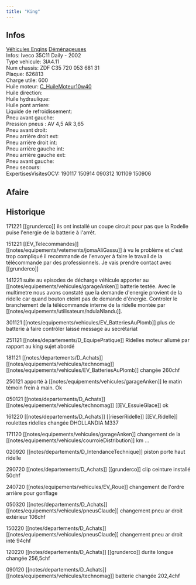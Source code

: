 ```yaml
---
title: "King"
---
```


## Infos
[Véhicules Engins](notes/equipements/vehicules/L_VehiculesEngins.md) [Déménageuses](notes/equipements/vehicules/C_Demenageuses.md)\
Infos: Iveco 35C11 Daily - 2002\
Type vehicule: 3IA4.11\
Num chassis: ZDF C35 720 053 681 31\
Plaque: 626813\
Charge utile: 600\
Huile moteur: [C_HuileMoteur10w40](notes/equipements/consommables/C_HuileMoteur10w40.md)\
Huile direction:\
Huile hydraulique:\
Huile pont arriere:\
Liquide de refroidissement:\
Pneu avant gauche:\
Pression pneus : AV 4,5 AR 3,65\
Pneu avant droit:\
Pneu arrière droit ext:\
Pneu arrière droit int:\
Pneu arrière gauche int:\
Pneu arrière gauche ext:\
Pneu avant gauche:\
Pneu secours:\
ExpertisesVisitesOCV: 190117 150914 090312 101109 150906

## Afaire 

## Historique
171221 [[grunderco]] ils ont installé un coupe circuit pour pas que la Rodelle puise l'energie de la batterie à l'arrêt.

151221 [[EV_Telecommandes]] [[notes/equipements/vetements/jomaAliGassu]] à vu le problème et c'est trop compliqué il recommande de l'envoyer à faire le travail de la télécommande par des professionnels. Je vais prendre contact avec [[grunderco]]

141221 suite au episodes de décharge véhicule apporter au [[notes/equipements/vehicules/garageAnken]] batterie testée. Avec le multimetre nous avons constaté que la demande d'energie provient de la ridelle car quand bouton eteint pas de demande d'énergie. Controler le branchement de la télécommande interne de la ridelle montée par [[notes/equipements/utilisateurs/ndulaNlandu]]. 

301121 [[notes/equipements/vehicules/EV_BatteriesAuPlomb]] plus de batterie à faire contrôler laissé message au secrétariat

251121 [[notes/departements/D_EquipePratique]] Ridelles moteur allumé par rapport au king sujet abordé 

181121 [[notes/departements/D_Achats]] [[notes/equipements/vehicules/technomag]] [[notes/equipements/vehicules/EV_BatteriesAuPlomb]] changée 260chf

250121 apporté à [[notes/equipements/vehicules/garageAnken]] le matin témoin frein à main. Ok

050121 [[notes/departements/D_Achats]] [[notes/equipements/vehicules/technomag]] [[EV_EssuieGlace]] ok

161220 [[notes/departements/D_Achats]] [[rieserRidelle]] [[EV_Ridelle]] roulettes ridelles changée DHOLLANDIA M337

171120 [[notes/equipements/vehicules/garageAnken]] changement de la [[notes/equipements/vehicules/courroieDistribution]] km ...

020920 [[notes/departements/D_IntendanceTechnique]] piston porte haut ridelle

290720 [[notes/departements/D_Achats]] [[grunderco]] clip ceinture installé 50chf

240720 [[notes/equipements/vehicules/EV_Roue]] changement de l'ordre arrière pour gonflage

050320 [[notes/departements/D_Achats]] [[notes/equipements/vehicules/pneusClaude]] changement pneu ar droit extérieur 106chf

150220 [[notes/departements/D_Achats]] [[notes/equipements/vehicules/pneusClaude]] changement pneu ar droit inté 94chf

120220 [[notes/departements/D_Achats]] [[grunderco]] durite longue changée 256,5chf

090120 [[notes/departements/D_Achats]] [[notes/equipements/vehicules/technomag]] batterie changée 202,4chf